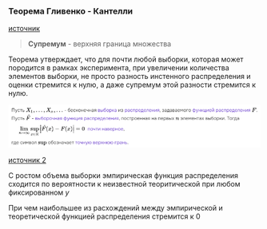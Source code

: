 ### Теорема Гливенко - Кантелли

[источник](https://ru.ruwiki.ru/wiki/Теорема_Гливенко_—_Кантелли)

> **Супремум** - верхняя граница множества

Теорема утверждает, что для почти любой выборки, которая может породится в рамках эксперимента, при увеличении количества элементов выборки, не просто разность инстенного распределения и оценки стремится к нулю, а даже супремум этой разности стремится к нулю. 

![](./images/теорема_гливенко_кантелли.png)

[источник 2](https://www.youtube.com/watch?v=UEsF_tLVQ-U&t=81s)

С ростом объема выборки эмпирическая функция распределения сходится по вероятности к неизвестной теоритической при любом фиксированном *y*

При чем наибольшее из расхождений между эмпирической и теоретической функцией распределения стремится к 0